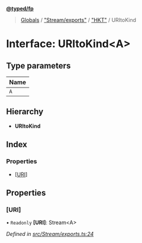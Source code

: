 **[@typed/fp](../README.md)**

> [Globals](../globals.md) / ["Stream/exports"](../modules/_stream_exports_.md) / ["HKT"](../modules/_stream_exports_._hkt_.md) / URItoKind

# Interface: URItoKind\<A>

## Type parameters

Name |
------ |
`A` |

## Hierarchy

* **URItoKind**

## Index

### Properties

* [[URI]](_stream_exports_._hkt_.uritokind.md#[uri])

## Properties

### [URI]

• `Readonly` **[URI]**: Stream\<A>

*Defined in [src/Stream/exports.ts:24](https://github.com/TylorS/typed-fp/blob/41076ce/src/Stream/exports.ts#L24)*
